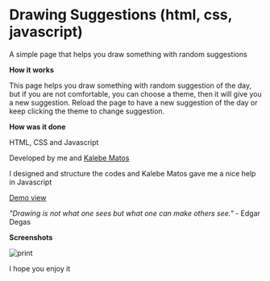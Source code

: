 # Drawing Suggestions (html, css, javascript)
A simple page that helps you draw something with random suggestions

<b>How it works</b>

This page helps you draw something with random suggestion of the day, but if you are not comfortable, you can choose a theme, then it will give you a new suggestion.
Reload the page to have a new suggestion of the day or keep clicking the theme to change suggestion.

<b>How was it done</b>

HTML, CSS and Javascript

Developed by me and <a href="https://github.com/KalebeMatos">Kalebe Matos</a>

I designed and structure the codes and Kalebe Matos gave me a nice help in Javascript

<a href="https://codepen.io/marconip/pen/GRRvvGv"> Demo view </a>

<i>"Drawing is not what one sees but what one can make others see."</i> - Edgar Degas

<b>Screenshots</b>

![print]()

I hope you enjoy it
